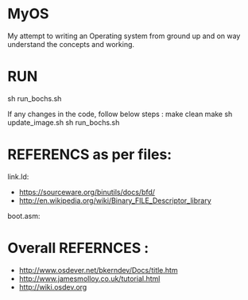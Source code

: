 MyOS
====
My attempt to writing an Operating system from ground up and on way understand the concepts and working.


RUN
====
sh run_bochs.sh

If any changes in the code, follow below steps :
make clean
make
sh update_image.sh
sh run_bochs.sh


REFERENCS as per files:
========================
link.ld:
* https://sourceware.org/binutils/docs/bfd/
* http://en.wikipedia.org/wiki/Binary_FILE_Descriptor_library

boot.asm:


Overall REFERNCES :
====================
* http://www.osdever.net/bkerndev/Docs/title.htm
* http://www.jamesmolloy.co.uk/tutorial.html
* http://wiki.osdev.org

